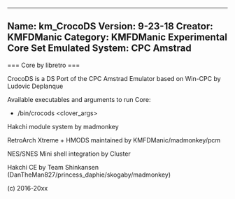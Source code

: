 -----------------------
Name: km_CrocoDS
Version: 9-23-18
Creator: KMFDManic
Category: KMFDManic Experimental Core Set
Emulated System: CPC Amstrad
-----------------------
=== Core by libretro ===

CrocoDS is a DS Port of the CPC Amstrad Emulator based on Win-CPC by Ludovic Deplanque 

Available executables and arguments to run Core:
- /bin/crocods <rom> <clover_args>

Hakchi module system by madmonkey

RetroArch Xtreme + HMODS maintained by KMFDManic/madmonkey/pcm

NES/SNES Mini shell integration by Cluster

Hakchi CE by Team Shinkansen (DanTheMan827/princess_daphie/skogaby/madmonkey)

(c) 2016-20xx
